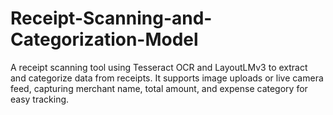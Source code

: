 # Receipt-Scanning-and-Categorization-Model
A receipt scanning tool using Tesseract OCR and LayoutLMv3 to extract and categorize data from receipts. It supports image uploads or live camera feed, capturing merchant name, total amount, and expense category for easy tracking.

